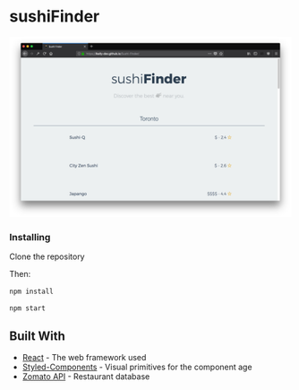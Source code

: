 # sushiFinder

![Screenshot](screens/SushiFinder.png?raw=true "Title")

### Installing

Clone the repository

Then:

```
npm install
```


```
npm start
```



## Built With

* [React](https://reactjs.org/) - The web framework used
* [Styled-Components](https://www.styled-components.com/) - Visual primitives for the component age
* [Zomato API](https://developers.zomato.com/api) - Restaurant database